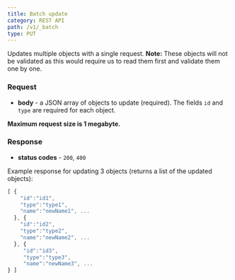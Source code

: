```yaml
---
title: Batch update
category: REST API
path: /v1/_batch
type: PUT
---
```


Updates multiple objects with a single request.
**Note:** These objects will not be validated as this would require us to read them first and validate them one by one.

### Request

- **body** - a JSON array of objects to update (required). The fields `id` and `type` are required for each object.

**Maximum request size is 1 megabyte.**

### Response

- **status codes** - `200`, `400`

Example response for updating 3 objects (returns a list of the updated objects):

```js
[ {
    "id":"id1",
    "type":"type1",
    "name":"newName1", ...
  }, {
    "id":"id2",
    "type":"type2",
    "name":"newName2", ...
  }, {
     "id":"id3",
     "type":"type3",
     "name":"newName3", ...
} ]
```